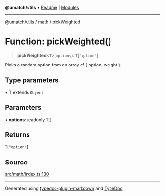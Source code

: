 **@umatch/utils** • [Readme](../../index.md) \| [Modules](../../modules.md)

***

[@umatch/utils](../../modules.md) / [math](../index.md) / pickWeighted

# Function: pickWeighted()

> **pickWeighted**\<`T`\>(`options`): `T`\[`"option"`\]

Picks a random option from an array of { option, weight }.

## Type parameters

• **T** extends `Object`

## Parameters

• **options**: readonly `T`[]

## Returns

`T`\[`"option"`\]

## Source

[src/math/index.ts:130](https://github.com/umatch-oficial/utils/blob/7d512db/src/math/index.ts#L130)

***

Generated using [typedoc-plugin-markdown](https://www.npmjs.com/package/typedoc-plugin-markdown) and [TypeDoc](https://typedoc.org/)
